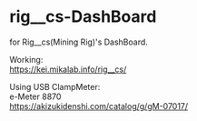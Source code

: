 # rig__cs-DashBoard

for Rig__cs(Mining Rig)'s DashBoard.

Working:  
https://kei.mikalab.info/rig__cs/

Using USB ClampMeter:  
e-Meter 8870  
https://akizukidenshi.com/catalog/g/gM-07017/